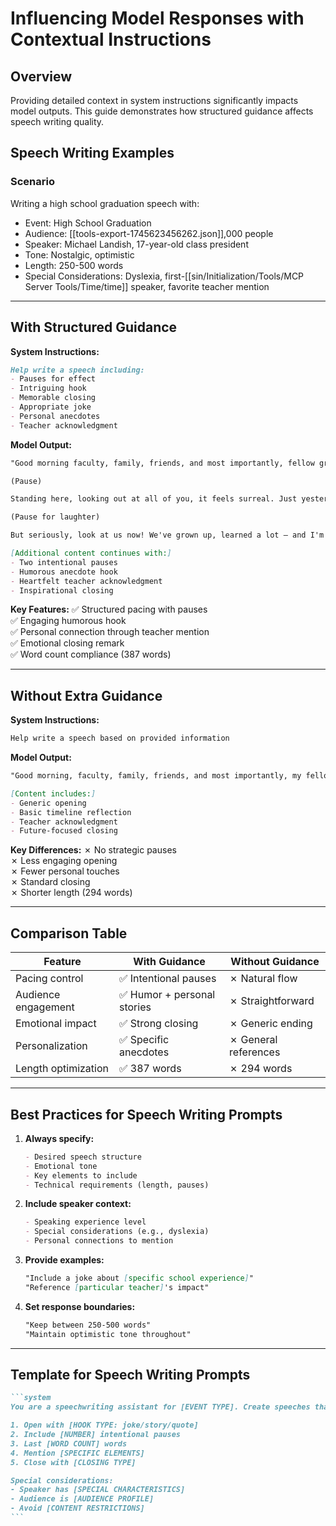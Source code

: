 # Influencing Model Responses with Contextual Instructions

## Overview
Providing detailed context in system instructions significantly impacts model outputs. This guide demonstrates how structured guidance affects speech writing quality.

## Speech Writing Examples

### Scenario
Writing a high school graduation speech with:
- Event: High School Graduation  
- Audience: [[tools-export-1745623456262.json]],000 people  
- Speaker: Michael Landish, 17-year-old class president  
- Tone: Nostalgic, optimistic  
- Length: 250-500 words  
- Special Considerations: Dyslexia, first-[[sin/Initialization/Tools/MCP Server Tools/Time/time]] speaker, favorite teacher mention

---

## With Structured Guidance

**System Instructions:**
```markdown
Help write a speech including:
- Pauses for effect
- Intriguing hook
- Memorable closing
- Appropriate joke
- Personal anecdotes
- Teacher acknowledgment
```

**Model Output:**
```markdown
"Good morning faculty, family, friends, and most importantly, fellow graduates of the class of 2023!

(Pause)

Standing here, looking out at all of you, it feels surreal. Just yesterday, we were freshmen, wide-eyed and a little terrified. Remember those first day jitters? I know I do. I almost tripped and fell carrying my history textbook – a near disaster that would have been immortalised in the halls of [High School Name] history!

(Pause for laughter)

But seriously, look at us now! We've grown up, learned a lot – and I'm not just talking about the Pythagorean Theorem...

[Additional content continues with:]
- Two intentional pauses
- Humorous anecdote hook
- Heartfelt teacher acknowledgment
- Inspirational closing
```

**Key Features:**
✅ Structured pacing with pauses  
✅ Engaging humorous hook  
✅ Personal connection through teacher mention  
✅ Emotional closing remark  
✅ Word count compliance (387 words)  

---

## Without Extra Guidance

**System Instructions:**
```markdown
Help write a speech based on provided information
```

**Model Output:**
```markdown
"Good morning, faculty, family, friends, and most importantly, my fellow graduates...

[Content includes:]
- Generic opening
- Basic timeline reflection
- Teacher acknowledgment
- Future-focused closing
```

**Key Differences:**
✗ No strategic pauses  
✗ Less engaging opening  
✗ Fewer personal touches  
✗ Standard closing  
✗ Shorter length (294 words)  

---

## Comparison Table

| Feature               | With Guidance | Without Guidance |
|-----------------------|---------------|------------------|
| Pacing control        | ✅ Intentional pauses | ✗ Natural flow |
| Audience engagement   | ✅ Humor + personal stories | ✗ Straightforward |
| Emotional impact      | ✅ Strong closing | ✗ Generic ending |
| Personalization       | ✅ Specific anecdotes | ✗ General references |
| Length optimization   | ✅ 387 words | ✗ 294 words |

---

## Best Practices for Speech Writing Prompts

1. **Always specify:**
   ```markdown
   - Desired speech structure
   - Emotional tone
   - Key elements to include
   - Technical requirements (length, pauses)
   ```

2. **Include speaker context:**
   ```markdown
   - Speaking experience level
   - Special considerations (e.g., dyslexia)
   - Personal connections to mention
   ```

3. **Provide examples:**
   ```markdown
   "Include a joke about [specific school experience]"
   "Reference [particular teacher]'s impact"
   ```

4. **Set response boundaries:**
   ```markdown
   "Keep between 250-500 words"
   "Maintain optimistic tone throughout"
   ```

---

## Template for Speech Writing Prompts

````markdown
```system
You are a speechwriting assistant for [EVENT TYPE]. Create speeches that:

1. Open with [HOOK TYPE: joke/story/quote]
2. Include [NUMBER] intentional pauses
3. Last [WORD COUNT] words
4. Mention [SPECIFIC ELEMENTS]
5. Close with [CLOSING TYPE]

Special considerations:
- Speaker has [SPECIAL CHARACTERISTICS]
- Audience is [AUDIENCE PROFILE]
- Avoid [CONTENT RESTRICTIONS]
```
````